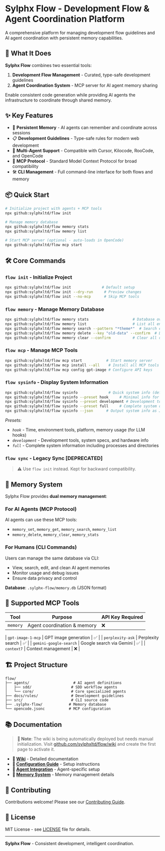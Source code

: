 # Sylphx Flow - Development Flow & Agent Coordination Platform

A comprehensive platform for managing development flow guidelines and AI agent coordination with persistent memory capabilities.

## 🚀 What It Does

**Sylphx Flow** combines two essential tools:

1. **Development Flow Management** - Curated, type-safe development guidelines
2. **Agent Coordination System** - MCP server for AI agent memory sharing

Enable consistent code generation while providing AI agents the infrastructure to coordinate through shared memory.

## ✨ Key Features

- 🧠 **Persistent Memory** - AI agents can remember and coordinate across sessions
- 📋 **Development Guidelines** - Type-safe rules for modern web development
- 🔧 **Multi-Agent Support** - Compatible with Cursor, Kilocode, RooCode, and OpenCode
- 🔄 **MCP Protocol** - Standard Model Context Protocol for broad compatibility
- 🛠️ **CLI Management** - Full command-line interface for both flows and memory

## 📦 Quick Start

```bash
# Initialize project with agents + MCP tools
npx github:sylphxltd/flow init

# Manage memory database
npx github:sylphxltd/flow memory stats
npx github:sylphxltd/flow memory list

# Start MCP server (optional - auto-loads in OpenCode)
npx github:sylphxltd/flow mcp start
```

## 🛠️ Core Commands

### `flow init` - Initialize Project
```bash
npx github:sylphxltd/flow init              # Default setup
npx github:sylphxltd/flow init --dry-run     # Preview changes
npx github:sylphxltd/flow init --no-mcp      # Skip MCP tools
```

### `flow memory` - Manage Memory Database
```bash
npx github:sylphxltd/flow memory stats                    # Database overview
npx github:sylphxltd/flow memory list                     # List all entries
npx github:sylphxltd/flow memory search --pattern "*theme*"  # Search entries
npx github:sylphxltd/flow memory delete --key "old-data" --confirm  # Delete entry
npx github:sylphxltd/flow memory clear --confirm          # Clear all data
```

### `flow mcp` - Manage MCP Tools
```bash
npx github:sylphxltd/flow mcp start           # Start memory server
npx github:sylphxltd/flow mcp install --all    # Install all MCP tools
npx github:sylphxltd/flow mcp config gpt-image # Configure API keys
```

### `flow sysinfo` - Display System Information
```bash
npx github:sylphxltd/flow sysinfo              # Quick system info (default hook preset)
npx github:sylphxltd/flow sysinfo --preset hook     # Minimal info for LLM hooks
npx github:sylphxltd/flow sysinfo --preset development # Development tools & system info
npx github:sylphxltd/flow sysinfo --preset full     # Complete system details
npx github:sylphxltd/flow sysinfo --json      # Output system info as JSON
```

*Presets:*
- *`hook`* - Time, environment tools, platform, memory usage (for LLM hooks)
- *`development`* - Development tools, system specs, and hardware info
- *`full`* - Complete system information including processes and directories

### `flow sync` - Legacy Sync [DEPRECATED]
> ⚠️ Use `flow init` instead. Kept for backward compatibility.

## 🧠 Memory System

Sylphx Flow provides **dual memory management**:

### For AI Agents (MCP Protocol)
AI agents can use these MCP tools:
- `memory_set`, `memory_get`, `memory_search`, `memory_list`
- `memory_delete`, `memory_clear`, `memory_stats`

### For Humans (CLI Commands)
Users can manage the same database via CLI:
- View, search, edit, and clean AI agent memories
- Monitor usage and debug issues
- Ensure data privacy and control

**Database**: `.sylphx-flow/memory.db` (JSON format)

## 🔌 Supported MCP Tools

| Tool | Purpose | API Key Required |
|------|---------|------------------|
| `memory` | Agent coordination & memory | ❌ |

| `gpt-image-1-mcp` | GPT image generation | ✅ |
| `perplexity-ask` | Perplexity search | ✅ |
| `gemini-google-search` | Google search via Gemini | ✅ |
| `context7` | Context management | ❌ |

## 🏗️ Project Structure

```
flow/
├── agents/                    # AI agent definitions
│   ├── sdd/                  # SDD workflow agents
│   └── core/                 # Core specialized agents
├── docs/rules/               # Development guidelines
├── src/                      # CLI source code
├── .sylphx-flow/            # Memory database
└── opencode.jsonc           # MCP configuration
```

## 📚 Documentation

> **📝 Note**: The wiki is being automatically deployed but needs manual initialization. Visit [github.com/sylphxltd/flow/wiki](https://github.com/sylphxltd/flow/wiki) and create the first page to activate it.

- **📖 [Wiki](https://github.com/sylphxltd/flow/wiki)** - Detailed documentation
- **🔧 [Configuration Guide](https://github.com/sylphxltd/flow/wiki/Installation-&-Setup)** - Setup instructions
- **🤖 [Agent Integration](https://github.com/sylphxltd/flow/wiki/CLI-Commands)** - Agent-specific setup
- **🧠 [Memory System](https://github.com/sylphxltd/flow/wiki/Memory-System)** - Memory management details

## 🤝 Contributing

Contributions welcome! Please see our [Contributing Guide](https://github.com/sylphxltd/flow/wiki/Contributing).

## 📄 License

MIT License - see [LICENSE](LICENSE) file for details.

---

**Sylphx Flow** - Consistent development, intelligent coordination.